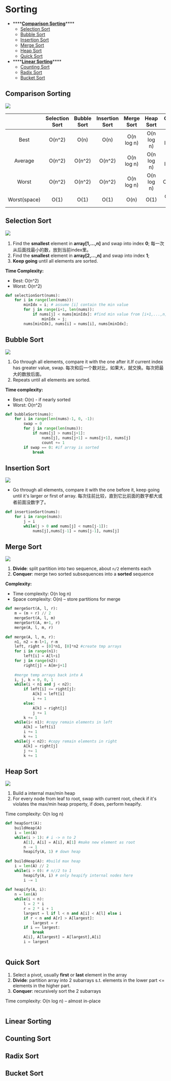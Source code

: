 # Sorting

* \*\*\*\*[**Comparison Sorting**](sorting.md#comparison-sorting)\*\*\*\*
  * [Selection Sort](sorting.md#selection-sort)
  * [Bubble Sort](sorting.md#bubble-sort)
  * [Insertion Sort ](sorting.md#insertion-sort)
  * [Merge Sort](sorting.md#merge-sort)
  * [Heap Sort](sorting.md#heap-sort)
  * [Quick Sort](sorting.md#quick-sort)
* \*\*\*\*[**Linear Sorting**](sorting.md#linear-sorting)\*\*\*\*
  * [Counting Sort](sorting.md#counting-sort)
  * [Radix Sort](sorting.md#radix-sort)
  * [Bucket Sort](sorting.md#bucket-sort)

## Comparison Sorting

![](../.gitbook/assets/image%20%287%29.png)

|  | Selection Sort | Bubble Sort | Insertion Sort | Merge Sort | Heap Sort | Quick Sort |
| :---: | :---: | :---: | :---: | :---: | :---: | :---: |
| Best | O\(n^2\) | O\(n\) | O\(n\) | O\(n log n\) | O\(n log n\) | O\(n log n\) |
| Average  | O\(n^2\) | O\(n^2\) | O\(n^2\) | O\(n log n\) | O\(n log n\) | O\(n log n\) |
| Worst | O\(n^2\) | O\(n^2\) | O\(n^2\) | O\(n log n\) | O\(n log n\) | O\(n^2\) |
| Worst\(space\) | O\(1\) | O\(1\) | O\(1\) | O\(n\) | O\(1\) | O\(log n\) |

## Selection Sort

![](../.gitbook/assets/image%20%281%29.png)

1. Find the **smallest** element in **array\[1,...,n\]** and swap into index **0**;  每一次从后面找最小的数，放到当前index里。
2. Find the **smallest** element in **array\[2,...,n\]** and swap into index **1**;
3. **Keep going** until all elements are sorted. 

**Time Complexity:** 

* Best: O\(n^2\)
* Worst: O\(n^2\)

```python
def selectionSort(nums): 
    for i in range(len(nums)): 
        minIdx = i; # assume [i] contain the min value
        for j in range(i+1, len(nums)): 
            if nums[j] < nums[minIdx]: #find min value from [i+1,...,n]
                minIdx = j;
        nums[minIdx], nums[i] = nums[i], nums[minIdx];
```

## Bubble Sort

![](../.gitbook/assets/image%20%282%29.png)

1. Go through all elements, compare it with the one after it.If current index has greater value, swap. 每次和后一个数对比，如果大，就交换。每次把最大的数放后面。
2. Repeats until all elements are sorted. 

**Time complexity:** 

* Best: O\(n\) - if nearly sorted
* Worst: O\(n^2\)

```python
def bubbleSort(nums):
    for i in range(len(nums)-1, 0, -1): 
        swap = 0
        for j in range(len(nums)):
            if nums[j] > nums[j+1]:
                nums[j], nums[j+1] = nums[j+1], nums[j]
                count += 1
        if swap == 0: #if array is sorted
            break
```

## Insertion Sort

![](../.gitbook/assets/image%20%284%29.png)

* Go through all elements, compare it with the one before it, keep going until it's larger or first of array.  每次往前比较，直到它比前面的数字都大或者前面没数字了。

```python
def insertionSort(nums):
    for i in range(nums):
        j = i
        while(j > 0 and nums[j] < nums[j-1]):
            nums[j],nums[j-1] = nums[j-1], nums[j]
```

## Merge Sort

![](../.gitbook/assets/image%20%286%29.png)

1. **Divide**: split partition into two sequence, about `n/2` elements each
2. **Conquer**: merge two sorted subsequences into a **sorted** sequence

**Complexity:** 

* Time complexity: O\(n log n\)
* Space complexity: O\(n\) – store partitions for merge

```python
def mergeSort(A, l, r):
    m = (m + r) // 2
    mergeSort(A, l, m)
    mergeSort(A, m+1, r)
    merge(A, l, m, r)
    
def merge(A, l, m, r):
    n1, n2 = m-l+1, r-m
    left, right = [0]*n1, [0]*n2 #create tmp arrays
    for i in range(n1):
        left[i] = A[l+i]
    for j in range(n2):
        right[j] = A[m+j+1]
        
    #merge temp arrays back into A
    i, j, k = 0, 0, 1
    while(i < n1 and j < n2):
        if left[i] <= right[j]:
            A[k] = left[i]
            i += 1
        else: 
            A[k] = right[j]
            j += 1
        k += 1
    while(i< n1): #copy remain elements in left
        A[k] = left[i]
        i += 1 
        k += 1
    while(j < n2): #copy remain elements in right
        A[k] = right[j]
        j += 1
        k += 1
```

## Heap Sort

![](../.gitbook/assets/image%20%288%29%20%281%29%20%281%29.png)

1. Build a internal max/min heap
2. For every node from leaf to root, swap with current root, check if it's violates the max/min heap property, if does, perform heapify. 

Time complexity: O\(n log n\)

```python
def heapSort(A):
    buildHeap(A) 
    i = len(A)
    while(i > 1): # i -> n to 2
        A[1], A[i] = A[i], A[1] #make new element as root
        n -= 1
        heapify(A, 1) # down heap
        
def buildHeap(A): #build max heap
    i = len(A) // 2
    while(i > 0): # n//2 to 1
        heapify(A, i) # only heapify internal nodes here
        i -= 1
        
def heapify(A, i): 
    n = len(A)
    while(i < n):
        l = 2 * i
        r = 2 * i + 1
        largest = l if l < n and A[i] < A[l] else i
        if r < n and A[r] > A[largest]:
            largest = r
        if i == largest:
            break
        A[i], A[largest] = A[largest],A[i]
        i = largest
    
```

## Quick Sort

1. Select a pivot, usually **first** or **last** element in the array
2. **Divide**: partition array into 2 subarrays s.t. elements in the lower part &lt;= elements in the higher part. 
3. **Conquer**: recursively sort the 2 subarrays

Time complexity: O\(n log n\) – almost in-place

```python

```

## Linear Sorting

## Counting Sort

## Radix Sort

## Bucket Sort

